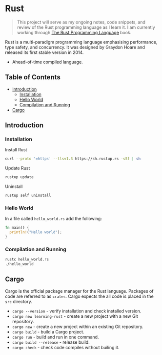 # Rust
> This project will serve as my ongoing notes, code snippets, and review of the Rust programming language as I learn it. I am currently working through [The Rust Programming Language](https://doc.rust-lang.org/book/) book. 

Rust is a multi-paradigm programming language emphasising performance, type safety, and concurrency. It was designed by Graydon Hoare and released its first stable version in 2014.
- Ahead-of-time compiled language.

## Table of Contents
- [Introduction](#introduction)
  - [Installation](#installation)
  - [Hello World](#hello-world)
  - [Compilation and Running](#compilation-and-running)
- [Cargo](#cargo)

## Introduction

### Installation
Install Rust
```sh
curl --proto '=https' --tlsv1.3 https://sh.rustup.rs -sSf | sh
```

Update Rust
```sh
rustup update
```

Uninstall
```sh
rustup self uninstall
````

### Hello World
In a file called `hello_world.rs` add the following:
```rust
fn main() {
  println!("Hello world");
}
```

### Compilation and Running
```sh
rustc hello_world.rs
./hello_world
```

## Cargo
Cargo is the official package manager for the Rust language. Packages of code are referred to as `crates`. Cargo expects the all code is placed in the `src` directory.

- `cargo --version` - verify installation and check installed version.
- `cargo new learning-rust` - create a new project with a new Git repository.
- `cargo new` - create a new project within an existing Git repository.
- `cargo build` - build a Cargo project.
- `cargo run` - build and run in one command.
- `cargo build --release` - release build.
- `cargo check` - check code compiles without builing it.
